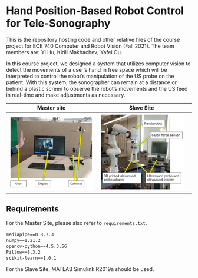 # Hand Position-Based Robot Control for Tele-Sonography

This is the repository hosting code and other relative files of the course project for ECE 740 Computer and Robot Vision (Fall 2021). The team members are: Yi Hu; Kirill Makhachev; Yafei Ou.

In this course project, we designed a system that utilizes computer vision to detect the movements of a user’s hand in free space which will be interpreted to control the robot’s manipulation of the US probe on the patient. With this system, the sonographer can remain at a distance or behind a plastic screen to observe the robot’s movements and the US feed in real-time and make adjustments as necessary. 

| Master site                                      | Slave Site                                      |      |
| ------------------------------------------------ | ----------------------------------------------- | ---- |
| ![master_site](./figures_readme/master_site.png) | ![slave_site](./figures_readme/panda_setup.png) |      |



## Requirements

For the Master Site, please also refer to `requirements.txt`. 

```
mediapipe==0.8.7.3
numpy==1.21.2
opencv-python==4.5.3.56
Pillow==8.3.2
scikit-learn==1.0.1
```

For the Slave Site, MATLAB Simulink R2019a should be used. 

